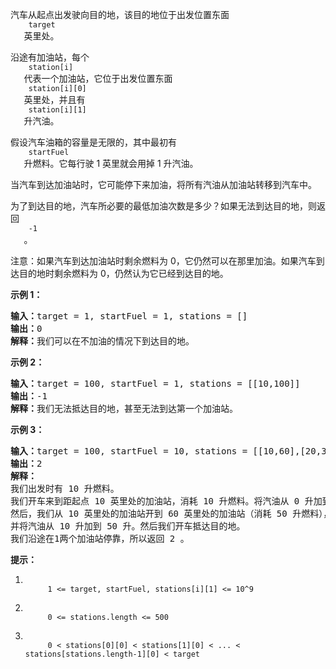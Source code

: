 <html>
 <body>
  <p>
   汽车从起点出发驶向目的地，该目的地位于出发位置东面
   <code>
    target
   </code>
   英里处。
  </p>
  <p>
   沿途有加油站，每个
   <code>
    station[i]
   </code>
   代表一个加油站，它位于出发位置东面
   <code>
    station[i][0]
   </code>
   英里处，并且有
   <code>
    station[i][1]
   </code>
   升汽油。
  </p>
  <p>
   假设汽车油箱的容量是无限的，其中最初有
   <code>
    startFuel
   </code>
   升燃料。它每行驶 1 英里就会用掉 1 升汽油。
  </p>
  <p>
   当汽车到达加油站时，它可能停下来加油，将所有汽油从加油站转移到汽车中。
  </p>
  <p>
   为了到达目的地，汽车所必要的最低加油次数是多少？如果无法到达目的地，则返回
   <code>
    -1
   </code>
   。
  </p>
  <p>
   注意：如果汽车到达加油站时剩余燃料为 0，它仍然可以在那里加油。如果汽车到达目的地时剩余燃料为 0，仍然认为它已经到达目的地。
  </p>
  <p>
  </p>
  <p>
   <strong>
    示例 1：
   </strong>
  </p>
  <pre><strong>输入：</strong>target = 1, startFuel = 1, stations = []
<strong>输出：</strong>0
<strong>解释：</strong>我们可以在不加油的情况下到达目的地。
</pre>
  <p>
   <strong>
    示例 2：
   </strong>
  </p>
  <pre><strong>输入：</strong>target = 100, startFuel = 1, stations = [[10,100]]
<strong>输出：</strong>-1
<strong>解释：</strong>我们无法抵达目的地，甚至无法到达第一个加油站。
</pre>
  <p>
   <strong>
    示例 3：
   </strong>
  </p>
  <pre><strong>输入：</strong>target = 100, startFuel = 10, stations = [[10,60],[20,30],[30,30],[60,40]]
<strong>输出：</strong>2
<strong>解释：</strong>
我们出发时有 10 升燃料。
我们开车来到距起点 10 英里处的加油站，消耗 10 升燃料。将汽油从 0 升加到 60 升。
然后，我们从 10 英里处的加油站开到 60 英里处的加油站（消耗 50 升燃料），
并将汽油从 10 升加到 50 升。然后我们开车抵达目的地。
我们沿途在1两个加油站停靠，所以返回 2 。
</pre>
  <p>
  </p>
  <p>
   <strong>
    提示：
   </strong>
  </p>
  <ol>
   <li>
    <code>
     1 &lt;= target, startFuel, stations[i][1] &lt;= 10^9
    </code>
   </li>
   <li>
    <code>
     0 &lt;= stations.length &lt;= 500
    </code>
   </li>
   <li>
    <code>
     0 &lt; stations[0][0] &lt; stations[1][0] &lt; ... &lt; stations[stations.length-1][0] &lt; target
    </code>
   </li>
  </ol>
 </body>
</html>